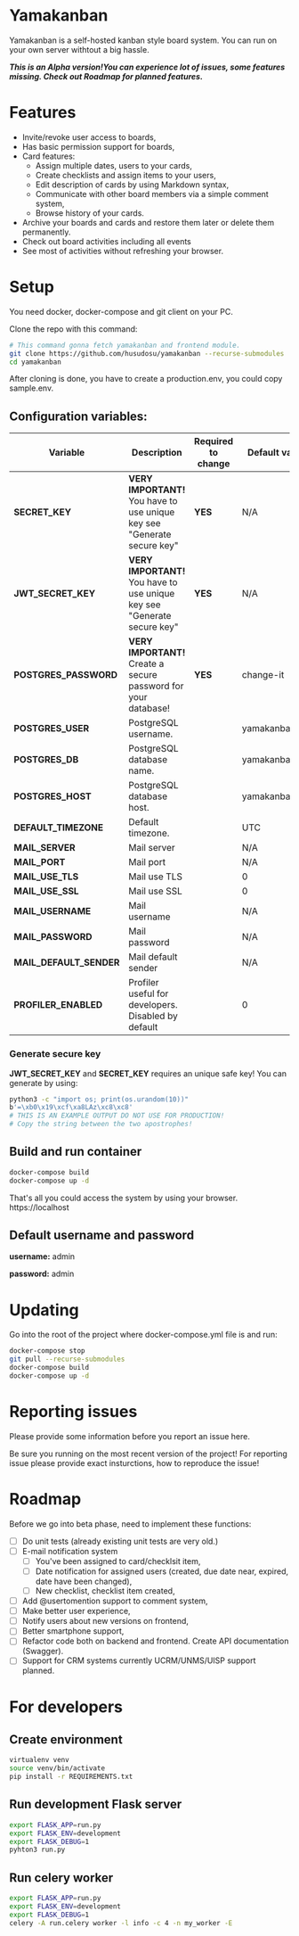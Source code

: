# Yamakanban

Yamakanban is a self-hosted kanban style board system. You can run on your own server withtout a big hassle.

**_This is an Alpha version!You can experience lot of issues, some features missing. Check out Roadmap for planned features._**

# Features

-   Invite/revoke user access to boards,
-   Has basic permission support for boards,
-   Card features:
    -   Assign multiple dates, users to your cards,
    -   Create checklists and assign items to your users,
    -   Edit description of cards by using Markdown syntax,
    -   Communicate with other board members via a simple comment system,
    -   Browse history of your cards.
-   Archive your boards and cards and restore them later or delete them permanently.
-   Check out board activities including all events
-   See most of activities without refreshing your browser.

# Setup

You need docker, docker-compose and git client on your PC.

Clone the repo with this command:

```bash
# This command gonna fetch yamakanban and frontend module.
git clone https://github.com/husudosu/yamakanban --recurse-submodules
cd yamakanban
```

After cloning is done, you have to create a production.env, you could copy sample.env.

## Configuration variables:

| Variable                | Description                                                              | Required to change | Default value |
| ----------------------- | ------------------------------------------------------------------------ | ------------------ | ------------- |
| **SECRET_KEY**          | **VERY IMPORTANT!** You have to use unique key see "Generate secure key" | **YES**            | N/A           |
| **JWT_SECRET_KEY**      | **VERY IMPORTANT!** You have to use unique key see "Generate secure key" | **YES**            | N/A           |
| **POSTGRES_PASSWORD**   | **VERY IMPORTANT!** Create a secure password for your database!          | **YES**            | change-it     |
| **POSTGRES_USER**       | PostgreSQL username.                                                     |                    | yamakanban    |
| **POSTGRES_DB**         | PostgreSQL database name.                                                |                    | yamakanban    |
| **POSTGRES_HOST**       | PostgreSQL database host.                                                |                    | yamakanban_db |
| **DEFAULT_TIMEZONE**    | Default timezone.                                                        |                    | UTC           |
| **MAIL_SERVER**         | Mail server                                                              |                    | N/A           |
| **MAIL_PORT**           | Mail port                                                                |                    | N/A           |
| **MAIL_USE_TLS**        | Mail use TLS                                                             |                    | 0             |
| **MAIL_USE_SSL**        | Mail use SSL                                                             |                    | 0             |
| **MAIL_USERNAME**       | Mail username                                                            |                    | N/A           |
| **MAIL_PASSWORD**       | Mail password                                                            |                    | N/A           |
| **MAIL_DEFAULT_SENDER** | Mail default sender                                                      |                    | N/A           |
| **PROFILER_ENABLED**    | Profiler useful for developers. Disabled by default                      |                    | 0             |

### Generate secure key

**JWT_SECRET_KEY** and **SECRET_KEY** requires an unique safe key!
You can generate by using:

```bash
python3 -c "import os; print(os.urandom(10))"
b'=\xb0\x19\xcf\xa8LAz\xc8\xc8'
# THIS IS AN EXAMPLE OUTPUT DO NOT USE FOR PRODUCTION!
# Copy the string between the two apostrophes!
```

## Build and run container

```bash
docker-compose build
docker-compose up -d
```

That's all you could access the system by using your browser. https://localhost

## Default username and password

**username:** admin

**password:** admin

# Updating

Go into the root of the project where docker-compose.yml file is and run:

```bash
docker-compose stop
git pull --recurse-submodules
docker-compose build
docker-compose up -d
```

# Reporting issues

Please provide some information before you report an issue here.

Be sure you running on the most recent version of the project! For reporting issue please provide exact insturctions, how to reproduce the issue!

# Roadmap

Before we go into beta phase, need to implement these functions:

-   [ ] Do unit tests (already existing unit tests are very old.)
-   [ ] E-mail notification system
    -   [ ] You've been assigned to card/checklsit item,
    -   [ ] Date notification for assigned users (created, due date near, expired, date have been changed),
    -   [ ] New checklist, checklist item created,
-   [ ] Add @usertomention support to comment system,
-   [ ] Make better user experience,
-   [ ] Notify users about new versions on frontend,
-   [ ] Better smartphone support,
-   [ ] Refactor code both on backend and frontend. Create API documentation (Swagger).
-   [ ] Support for CRM systems currently UCRM/UNMS/UISP support planned.

# For developers

## Create environment

```bash
virtualenv venv
source venv/bin/activate
pip install -r REQUIREMENTS.txt
```

## Run development Flask server

```bash
export FLASK_APP=run.py
export FLASK_ENV=development
export FLASK_DEBUG=1
pyhton3 run.py
```

## Run celery worker

```bash
export FLASK_APP=run.py
export FLASK_ENV=development
export FLASK_DEBUG=1
celery -A run.celery worker -l info -c 4 -n my_worker -E
```
